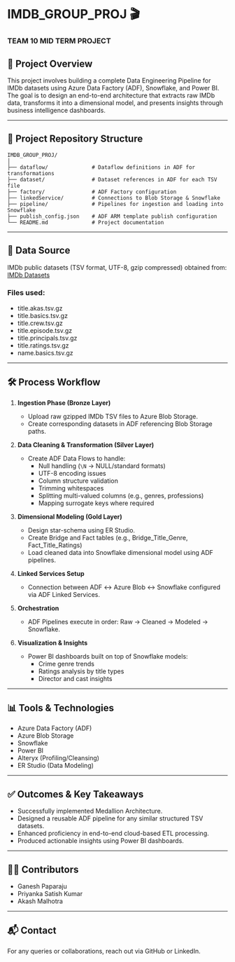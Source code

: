 
# IMDB_GROUP_PROJ 🎬  
### TEAM 10 MID TERM PROJECT  

## 📌 Project Overview
This project involves building a complete Data Engineering Pipeline for IMDb datasets using Azure Data Factory (ADF), Snowflake, and Power BI. The goal is to design an end-to-end architecture that extracts raw IMDb data, transforms it into a dimensional model, and presents insights through business intelligence dashboards.

---

## 📂 Project Repository Structure
```
IMDB_GROUP_PROJ/
│
├── dataflow/              # Dataflow definitions in ADF for transformations
├── dataset/               # Dataset references in ADF for each TSV file
├── factory/               # ADF Factory configuration
├── linkedService/         # Connections to Blob Storage & Snowflake
├── pipeline/              # Pipelines for ingestion and loading into Snowflake
├── publish_config.json    # ADF ARM template publish configuration
└── README.md              # Project documentation
```

---

## 🔗 Data Source  
IMDb public datasets (TSV format, UTF-8, gzip compressed) obtained from:  
[IMDb Datasets](https://www.imdb.com/interfaces/)

### Files used:
- title.akas.tsv.gz
- title.basics.tsv.gz
- title.crew.tsv.gz
- title.episode.tsv.gz
- title.principals.tsv.gz
- title.ratings.tsv.gz
- name.basics.tsv.gz

---

## 🛠️ Process Workflow  

1. **Ingestion Phase (Bronze Layer)**  
   - Upload raw gzipped IMDb TSV files to Azure Blob Storage.
   - Create corresponding datasets in ADF referencing Blob Storage paths.

2. **Data Cleaning & Transformation (Silver Layer)**  
   - Create ADF Data Flows to handle:
     - Null handling (`\N` → NULL/standard formats)
     - UTF-8 encoding issues
     - Column structure validation
     - Trimming whitespaces
     - Splitting multi-valued columns (e.g., genres, professions)
     - Mapping surrogate keys where required

3. **Dimensional Modeling (Gold Layer)**  
   - Design star-schema using ER Studio.
   - Create Bridge and Fact tables (e.g., Bridge_Title_Genre, Fact_Title_Ratings)
   - Load cleaned data into Snowflake dimensional model using ADF pipelines.

4. **Linked Services Setup**
   - Connection between ADF ↔ Azure Blob ↔ Snowflake configured via ADF Linked Services.

5. **Orchestration**
   - ADF Pipelines execute in order: Raw → Cleaned → Modeled → Snowflake.

6. **Visualization & Insights**
   - Power BI dashboards built on top of Snowflake models:
     - Crime genre trends
     - Ratings analysis by title types
     - Director and cast insights

---

## 📊 Tools & Technologies
- Azure Data Factory (ADF)
- Azure Blob Storage
- Snowflake
- Power BI
- Alteryx (Profiling/Cleansing)
- ER Studio (Data Modeling)

---

## ✅ Outcomes & Key Takeaways
- Successfully implemented Medallion Architecture.
- Designed a reusable ADF pipeline for any similar structured TSV datasets.
- Enhanced proficiency in end-to-end cloud-based ETL processing.
- Produced actionable insights using Power BI dashboards.

---

## 👨‍💻 Contributors
- Ganesh Paparaju
- Priyanka Satish Kumar
- Akash Malhotra

---

## 📬 Contact  
For any queries or collaborations, reach out via GitHub or LinkedIn.
